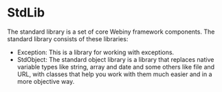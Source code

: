 StdLib
======
The standard library is a set of core Webiny framework components.
The standard library consists of these libraries:
- Exception: This is a library for working with exceptions.
- StdObject: The standard object library is a library that replaces native variable types like string,
             array and date and some others like file and URL, with classes that help you work with them
             much easier and in a more objective way.